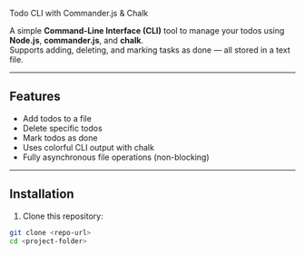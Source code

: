 Todo CLI with Commander.js & Chalk

A simple **Command-Line Interface (CLI)** tool to manage your todos using **Node.js**, **commander.js**, and **chalk**.  
Supports adding, deleting, and marking tasks as done — all stored in a text file.

---

## Features
- Add todos to a file
- Delete specific todos
- Mark todos as done
- Uses colorful CLI output with chalk
- Fully asynchronous file operations (non-blocking)

---

##  Installation

1. Clone this repository:
```bash
git clone <repo-url>
cd <project-folder>